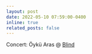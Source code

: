 ```yaml
---
layout: post
date: 2022-05-10 07:59:00-0400
inline: true
related_posts: false
---
```


Concert: Öykü Aras @ [Blind](https://www.biletix.com/etkinlik/1SC44/ISTANBUL/en)
